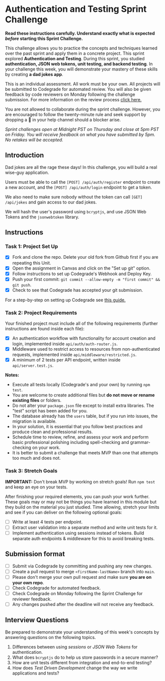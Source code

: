 # Authentication and Testing Sprint Challenge

**Read these instructions carefully. Understand exactly what is expected _before_ starting this Sprint Challenge.**

This challenge allows you to practice the concepts and techniques learned over the past sprint and apply them in a concrete project. This sprint explored **Authentication and Testing**. During this sprint, you studied **authentication, JSON web tokens, unit testing, and backend testing**. In your challenge this week, you will demonstrate your mastery of these skills by creating **a dad jokes app**.

This is an individual assessment. All work must be your own. All projects will be submitted to Codegrade for automated review. You will also be given feedback by code reviewers on Monday following the challenge submission. For more information on the review process [click here.](https://www.notion.so/lambdaschool/How-to-View-Feedback-in-CodeGrade-c5147cee220c4044a25de28bcb6bb54a)

You are not allowed to collaborate during the sprint challenge. However, you are encouraged to follow the twenty-minute rule and seek support by dropping a :wave: in your help channel should a blocker arise.

_Sprint challenges open at Midnight PST on Thursday and close at 5pm PST on Friday. You will receive feedback on what you have submitted by 5pm. No retakes will be accepted._

## Introduction

Dad jokes are all the rage these days! In this challenge, you will build a real wise-guy application.

Users must be able to call the `[POST] /api/auth/register` endpoint to create a new account, and the `[POST] /api/auth/login` endpoint to get a token.

We also need to make sure nobody without the token can call `[GET] /api/jokes` and gain access to our dad jokes.

We will hash the user's password using `bcryptjs`, and use JSON Web Tokens and the `jsonwebtoken` library.

## Instructions

### Task 1: Project Set Up

- [x] Fork and clone the repo. Delete your old fork from Github first if you are repeating this Unit.
- [x] Open the assignment in Canvas and click on the "Set up git" option.
- [x] Follow instructions to set up Codegrade's Webhook and Deploy Key.
- [x] Push your first commit: `git commit --allow-empty -m "first commit" && git push`.
- [x] Check to see that Codegrade has accepted your git submission.

For a step-by-step on setting up Codegrade see [this guide.](https://www.notion.so/lambdaschool/Submitting-an-assignment-via-Code-Grade-A-Step-by-Step-Walkthrough-07bd65f5f8364e709ecb5064735ce374)

### Task 2: Project Requirements

Your finished project must include all of the following requirements (further instructions are found inside each file):

- [x] An authentication workflow with functionality for account creation and login, implemented inside `api/auth/auth-router.js`.
- [x] Middleware used to restrict access to resources from non-authenticated requests, implemented inside `api/middleware/restricted.js`.
- [x] A minimum of 2 tests per API endpoint, written inside `api/server.test.js`.

**Notes:**

- Execute all tests locally (Codegrade's and your own) by running `npm test`.
- You are welcome to create additional files but **do not move or rename existing files** or folders.
- Do not alter your `package.json` file except to install extra libraries. The "test" script has been added for you.
- The database already has the `users` table, but if you run into issues, the migration is available.
- In your solution, it is essential that you follow best practices and produce clean and professional results.
- Schedule time to review, refine, and assess your work and perform basic professional polishing including spell-checking and grammar-checking on your work.
- It is better to submit a challenge that meets MVP than one that attempts too much and does not.

### Task 3: Stretch Goals

**IMPORTANT:** Don't break MVP by working on stretch goals! Run `npm test` and keep an eye on your tests.

After finishing your required elements, you can push your work further. These goals may or may not be things you have learned in this module but they build on the material you just studied. Time allowing, stretch your limits and see if you can deliver on the following optional goals:

- [ ] Write at least 4 tests per endpoint.
- [ ] Extract user validation into a separate method and write unit tests for it.
- [ ] Implement authentication using sessions instead of tokens. Build separate auth endpoints & middleware for this to avoid breaking tests.

## Submission format

- [ ] Submit via Codegrade by committing and pushing any new changes.
- [ ] Create a pull request to merge `<firstName-lastName>` branch into `main`.
- [ ] Please don't merge your own pull request and make sure **you are on your own repo**.
- [ ] Check Codegrade for automated feedback.
- [ ] Check Codegrade on Monday following the Sprint Challenge for reviewer feedback.
- [ ] Any changes pushed after the deadline will not receive any feedback.

## Interview Questions

Be prepared to demonstrate your understanding of this week's concepts by answering questions on the following topics.

1. Differences between using _sessions_ or _JSON Web Tokens_ for authentication.
2. What does `bcryptjs` do to help us store passwords in a secure manner?
3. How are unit tests different from integration and end-to-end testing?
4. How does _Test Driven Development_ change the way we write applications and tests?
